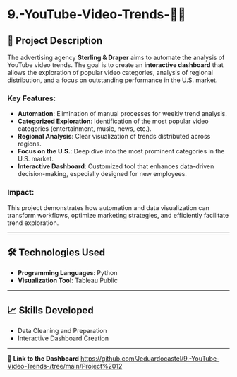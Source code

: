 # 9.-YouTube-Video-Trends-🎥🎥

## 📖 Project Description  
The advertising agency **Sterling & Draper** aims to automate the analysis of YouTube video trends. The goal is to create an **interactive dashboard** that allows the exploration of popular video categories, analysis of regional distribution, and a focus on outstanding performance in the U.S. market.  

### Key Features:  
- **Automation**: Elimination of manual processes for weekly trend analysis.  
- **Categorized Exploration**: Identification of the most popular video categories (entertainment, music, news, etc.).  
- **Regional Analysis**: Clear visualization of trends distributed across regions.  
- **Focus on the U.S.**: Deep dive into the most prominent categories in the U.S. market.  
- **Interactive Dashboard**: Customized tool that enhances data-driven decision-making, especially designed for new employees.  

### Impact:  
This project demonstrates how automation and data visualization can transform workflows, optimize marketing strategies, and efficiently facilitate trend exploration.  

---

## 🛠️ Technologies Used  
- **Programming Languages**: Python  
- **Visualization Tool**: Tableau Public  

---

## 📈 Skills Developed  
- Data Cleaning and Preparation  
- Interactive Dashboard Creation  

---

🔗 **Link to the Dashboard** https://github.com/Jeduardocastel/9.-YouTube-Video-Trends-/tree/main/Project%2012
